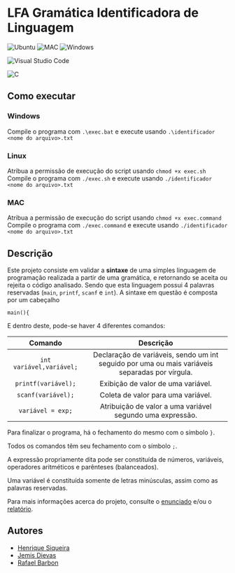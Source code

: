 # LFA Gramática Identificadora de Linguagem
![Ubuntu](https://img.shields.io/badge/Ubuntu-E95420?style=for-the-badge&logo=ubuntu&logoColor=white)
![MAC](https://img.shields.io/badge/MAC-000000?style=for-the-badge&logo=macos&logoColor=white)
![Windows](https://img.shields.io/badge/Windows-0078D6?style=for-the-badge&logo=windows&logoColor=white)

![Visual Studio Code](https://img.shields.io/badge/Visual_Studio_Code-0078D4?style=for-the-badge&logo=visual%20studio%20code&logoColor=white)

![C](https://img.shields.io/badge/C-00599C?style=for-the-badge&logo=c&logoColor=white)

## Como executar
### Windows
Compile o programa com `.\exec.bat` e execute usando `.\identificador <nome do arquivo>.txt`
### Linux
Atribua a permissão de execução do script usando `chmod +x exec.sh`
Compile o programa com `./exec.sh` e execute usando `./identificador <nome do arquivo>.txt`
### MAC
Atribua a permissão de execução do script usando `chmod +x exec.command`
Compile o programa com `./exec.command` e execute usando `./identificador <nome do arquivo>.txt`
## Descrição
Este projeto consiste em validar a **sintaxe** de uma simples linguagem de programação realizada a partir de uma gramática, e retornando se aceita ou rejeita o código analisado. Sendo que esta linguagem possui 4 palavras reservadas (`main`, `printf`, `scanf` e `int`).
A sintaxe em questão é composta por um cabeçalho
```
main(){
```
E dentro deste, pode-se haver 4 diferentes comandos:

Comando | Descrição
:---:|:---:
```int variável,variável;``` | Declaração de variáveis, sendo um int seguido por uma ou mais variáveis separadas por vírgula.
```printf(variável);``` | Exibição de valor de uma variável.
```scanf(variável);``` | Coleta de valor para uma variável.
```variável = exp;``` | Atribuição de valor a uma variável segundo uma expressão.

Para finalizar o programa, há o fechamento do mesmo com o símbolo `}`.

Todos os comandos têm seu fechamento com o símbolo `;`.

A expressão propriamente dita pode ser constituída de números, variáveis, operadores aritméticos e parênteses (balanceados).

Uma variável é constituída somente de letras minúsculas, assim como as palavras reservadas.

Para mais informações acerca do projeto, consulte o [enunciado](Trabalho%20LFA%202021.pdf) e/ou o [relatório](Relatório.pdf).

## Autores
- [Henrique Siqueira](https://github.com/h-ssiqueira)
- [Jemis Dievas](https://github.com/jamesdievas)
- [Rafael Barbon](https://github.com/RafaelBarbon)